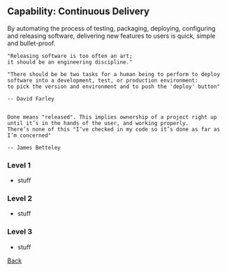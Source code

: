 ## Capability: Continuous Delivery 
By automating the process of testing, packaging, deploying, configuring and releasing software, delivering new features to users is quick, simple and bullet-proof.

```
"Releasing software is too often an art;
it should be an engineering discipline."

"There should be be two tasks for a human being to perform to deploy
software into a development, test, or production environment:
to pick the version and environment and to push the 'deploy' button"

-- David Farley


Done means "released". This implies ownership of a project right up
until it’s in the hands of the user, and working properly.
There’s none of this "I’ve checked in my code so it’s done as far as I’m concerned"

-- James Betteley

```

### Level 1
 - stuff

### Level 2
 - stuff

### Level 3
 - stuff

[Back](https://github.com/colugo/cautious-turtle)